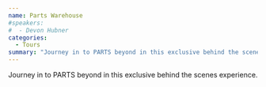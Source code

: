 ```yaml
---
name: Parts Warehouse
#speakers:
#  - Devon Hubner
categories:
  - Tours
summary: "Journey in to PARTS beyond in this exclusive behind the scenes experience."
---
```


Journey in to PARTS beyond in this exclusive behind the scenes experience.

